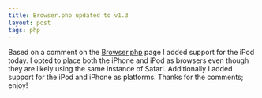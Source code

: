 ```yaml
---
title: Browser.php updated to v1.3
layout: post
tags: php
---
```


Based on a comment on the <a href="http://chrisschuld.com/projects/browser-php-detecting-a-users-browser-from-php/">Browser.php</a> page I added support for the iPod today.  I opted to place both the iPhone and iPod as browsers even though they are likely using the same instance of Safari.  Additionally I added support for the iPod and iPhone as platforms.  Thanks for the comments; enjoy!